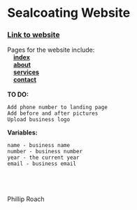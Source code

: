 # Sealcoating Website
### [Link to website](https://roachboisss.github.io/sealcoating)
Pages for the website include:<br/>
&ensp;&ensp;[**index**](https://roachboisss.github.io/sealcoating/index.html)<br/>
&ensp;&ensp;[**about**](https://roachboisss.github.io/sealcoating/about.html)<br/>
&ensp;&ensp;[**services**](https://roachboisss.github.io/sealcoating/services.html)<br/>
&ensp;&ensp;[**contact**](https://roachboisss.github.io/sealcoating/contact.html)<br/><br/>
**TO DO:**
```
Add phone number to landing page
Add before and after pictures
Upload business logo
```
**Variables:**
```
name - business name
number - business number
year - the current year
email - business email
```
<br/><br/><br/>Phillip Roach

